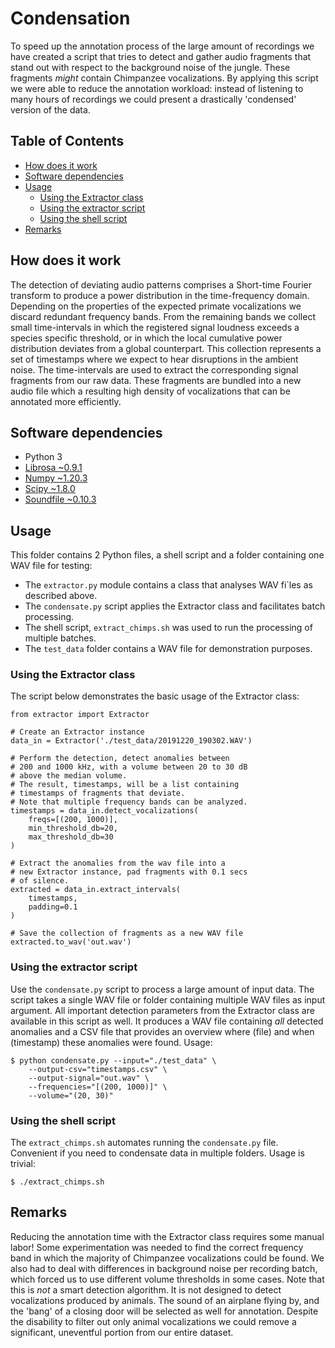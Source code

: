 # Condensation

To speed up the annotation process of the large amount of recordings we have created a script that tries to detect and gather audio fragments that stand out with respect to the background noise of the jungle. These fragments _might_ contain Chimpanzee vocalizations. By applying this script we were able to reduce the annotation workload: instead of listening to many hours of recordings we could present a drastically 'condensed' version of the data.

## Table of Contents

- [How does it work](#how-does-it-work)
- [Software dependencies](#software-requirements)
- [Usage](#usage)
    - [Using the Extractor class](#using-the-extractor-class)
    - [Using the extractor script](#using-the-extractor-script)
    - [Using the shell script](#using-the-shell-script)
- [Remarks](#remarks)

## How does it work

The detection of deviating audio patterns comprises a Short-time Fourier transform to produce a power distribution in the time-frequency domain. Depending on the properties of the expected primate vocalizations we discard redundant frequency bands. From the remaining bands we collect small time-intervals in which the registered signal loudness exceeds a species specific threshold, or in which the local cumulative power distribution deviates from a global counterpart.
This collection represents a set of timestamps where we expect to hear disruptions in the ambient noise. The time-intervals are used to extract the corresponding signal fragments from our raw data. These fragments are bundled into a new audio file which a resulting high density of vocalizations that can be annotated more efficiently.

## Software dependencies

- Python 3
- [Librosa ~0.9.1](https://librosa.org/doc/latest/index.html)
- [Numpy ~1.20.3](https://numpy.org/)
- [Scipy ~1.8.0](https://scipy.org/)
- [Soundfile ~0.10.3](https://pysoundfile.readthedocs.io/en/latest/)

## Usage

This folder contains 2 Python files, a shell script and a folder containing one WAV file for testing:

* The `extractor.py` module contains a class that analyses WAV fi`les as described above.
* The `condensate.py` script applies the Extractor class and facilitates batch processing.
* The shell script, `extract_chimps.sh` was used to run the processing of multiple batches.
* The `test_data` folder contains a WAV file for demonstration purposes.

### Using the Extractor class

The script below demonstrates the basic usage of the Extractor class:
```
from extractor import Extractor

# Create an Extractor instance
data_in = Extractor('./test_data/20191220_190302.WAV')

# Perform the detection, detect anomalies between
# 200 and 1000 kHz, with a volume between 20 to 30 dB
# above the median volume.
# The result, timestamps, will be a list containing
# timestamps of fragments that deviate.
# Note that multiple frequency bands can be analyzed.
timestamps = data_in.detect_vocalizations(
    freqs=[(200, 1000)],
    min_threshold_db=20, 
    max_threshold_db=30
)

# Extract the anomalies from the wav file into a 
# new Extractor instance, pad fragments with 0.1 secs
# of silence.
extracted = data_in.extract_intervals(
    timestamps, 
    padding=0.1
)

# Save the collection of fragments as a new WAV file
extracted.to_wav('out.wav')
```

### Using the extractor script

Use the `condensate.py` script to process a large amount of input data. The script takes a single WAV file or folder containing multiple WAV files as input argument. All important detection parameters from the Extractor class are available in this script as well. It produces a WAV file containing _all_ detected anomalies and a CSV file that provides an overview where (file) and when (timestamp) these anomalies were found. Usage:

```
$ python condensate.py --input="./test_data" \
    --output-csv="timestamps.csv" \
    --output-signal="out.wav" \
    --frequencies="[(200, 1000)]" \
    --volume="(20, 30)"
```

### Using the shell script

The `extract_chimps.sh` automates running the `condensate.py` file. Convenient if you need to condensate data in multiple folders. Usage is trivial:

```
$ ./extract_chimps.sh
```

## Remarks

Reducing the annotation time with the Extractor class requires some manual labor! Some experimentation was needed to find the correct frequency band in which the majority of Chimpanzee vocalizations could be found. We also had to deal with differences in background noise per recording batch, which forced us to use different volume thresholds in some cases. Note that this is _not_ a smart detection algorithm. It is not designed to detect vocalizations produced by animals. The sound of an airplane flying by, and the 'bang' of a closing door will be selected as well for annotation. Despite the disability to filter out only animal vocalizations we could remove a significant, uneventful portion from our entire dataset.
